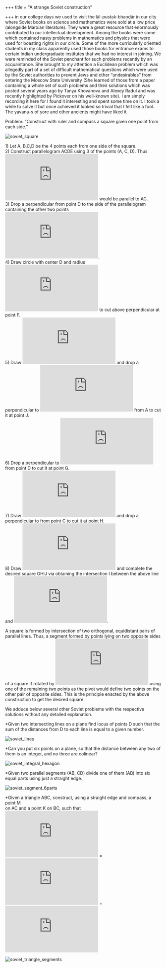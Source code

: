 +++
title = "A strange Soviet construction"

+++
in our college days we used to visit the lāl-pustak-bhaṇḍār in our city
where Soviet books on science and mathematics were sold at a low price
(alongside Marxian literature). They were a great resource that
enormously contributed to our intellectual development. Among the books
were some which contained nasty problems in mathematics and physics that
were used for boasting rights in our circle. Some of the more
curricularly oriented students in my class apparently used those books
for entrance exams to certain Indian undergraduate institutes that we
had no interest in joining. We were reminded of  the Soviet penchant for
such problems recently by an acquaintance. She brought to my attention a
Euclidean problem which was allegedly part of a set of difficult
mathematical questions which were used by the Soviet authorities to
prevent Jews and other “undesirables” from entering the Moscow State
University (She learned of those from a paper containing a whole set of
such problems and their solutions which was posted several years ago by
Tanya Khovanova and Alexey Radul and was recently highlighted by
Pickover on his well-known site). I am simply recording it here for I
found it interesting and spent some time on it. I took a while to solve
it but once achieved it looked so trivial that I felt like a fool. The
yavana-s of yore and other ancients might have liked it.

Problem: “Construct with ruler and compass a square given one point from
each side.”

![soviet\_square](https://manasataramgini.files.wordpress.com/2017/01/soviet_square2.png?w=640)

1\) Let A, B,C,D be the 4 points each from one side of the square.  
2\) Construct parallelogram ACDE using 3 of the points (A, C, D). Thus
![\\overleftrightarrow{DE}](https://s0.wp.com/latex.php?latex=%5Coverleftrightarrow%7BDE%7D&bg=ffffff&fg=333333&s=0
"\\overleftrightarrow{DE}") would be parallel to AC.  
3\) Drop a perpendicular from point D to the side of the parallelogram
containing the other two points
![\\overline{AC}](https://s0.wp.com/latex.php?latex=%5Coverline%7BAC%7D&bg=ffffff&fg=333333&s=0
"\\overline{AC}").  
4\) Draw circle with center D and radius
![\\overline{DE}](https://s0.wp.com/latex.php?latex=%5Coverline%7BDE%7D&bg=ffffff&fg=333333&s=0
"\\overline{DE}") to cut above perpendicular at point F.  
5\) Draw
![\\overleftrightarrow{BF}](https://s0.wp.com/latex.php?latex=%5Coverleftrightarrow%7BBF%7D&bg=ffffff&fg=333333&s=0
"\\overleftrightarrow{BF}") and drop a perpendicular to
![\\overleftrightarrow{BF}](https://s0.wp.com/latex.php?latex=%5Coverleftrightarrow%7BBF%7D&bg=ffffff&fg=333333&s=0
"\\overleftrightarrow{BF}") from A to cut it at point J.  
6\) Drop a perpendicular to
![\\overleftrightarrow{AJ}](https://s0.wp.com/latex.php?latex=%5Coverleftrightarrow%7BAJ%7D&bg=ffffff&fg=333333&s=0
"\\overleftrightarrow{AJ}") from point D to cut it at point G.  
7\) Draw
![\\overleftrightarrow{GD}](https://s0.wp.com/latex.php?latex=%5Coverleftrightarrow%7BGD%7D&bg=ffffff&fg=333333&s=0
"\\overleftrightarrow{GD}") and drop a perpendicular to from point C to
cut it at point H.  
8\) Draw
![\\overleftrightarrow{HC}](https://s0.wp.com/latex.php?latex=%5Coverleftrightarrow%7BHC%7D&bg=ffffff&fg=333333&s=0
"\\overleftrightarrow{HC}") and complete the desired square GHIJ via
obtaining the intersection I between the above line and
![\\overleftrightarrow{BF}](https://s0.wp.com/latex.php?latex=%5Coverleftrightarrow%7BBF%7D&bg=ffffff&fg=333333&s=0
"\\overleftrightarrow{BF}").

A square is formed by intersection of two orthogonal, equidistant pairs
of parallel lines. Thus, a segment formed by points lying on two
opposite sides of a square if rotated by
![90^o](https://s0.wp.com/latex.php?latex=90%5Eo&bg=ffffff&fg=333333&s=0
"90^o") using one of the remaining two points as the pivot would define
two points on the other pair of opposite sides. This is the principle
enacted by the above construction to get the desired square.

We adduce below several other Soviet problems with the respective
solutions without any detailed explanation.

\*Given two intersecting lines on a plane find locus of points D such
that the sum of the distances from D to each line is equal to a given
number.

![soviet\_lines](https://manasataramgini.files.wordpress.com/2017/01/soviet_lines.png?w=640)

\*Can you put six points on a plane, so that the distance between any
two of them is an integer, and no three are colinear?

![soviet\_integral\_hexagon](https://manasataramgini.files.wordpress.com/2017/01/soviet_integral_hexagon.png?w=640)

\*Given two parallel segments (AB, CD) divide one of them (AB) into six
equal parts using just a straight edge.

![soviet\_segment\_6parts](https://manasataramgini.files.wordpress.com/2017/01/soviet_segment_6parts.png?w=640)

\*Given a triangle ABC, construct, using a straight edge and compass, a
point M  
on AC and a point K on BC, such that  
![\\overline{AM}](https://s0.wp.com/latex.php?latex=%5Coverline%7BAM%7D&bg=ffffff&fg=333333&s=0
"\\overline{AM}") =
![\\overline{MK}](https://s0.wp.com/latex.php?latex=%5Coverline%7BMK%7D&bg=ffffff&fg=333333&s=0
"\\overline{MK}") =
![\\overline{BK}](https://s0.wp.com/latex.php?latex=%5Coverline%7BBK%7D&bg=ffffff&fg=333333&s=0
"\\overline{BK}")

![soviet\_triangle\_segments](https://manasataramgini.files.wordpress.com/2017/01/soviet_triangle_segments.png?w=640)
